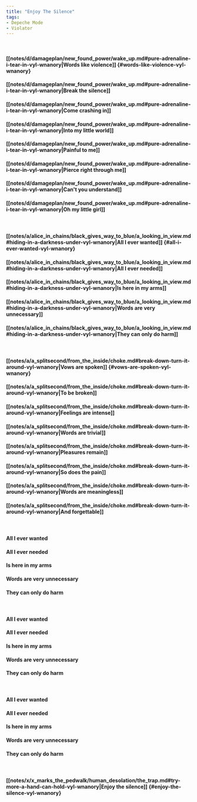 ```yaml
---
title: "Enjoy The Silence"
tags:
- Depeche Mode
- Violator
---
```

&nbsp;
#### [[notes/d/damageplan/new_found_power/wake_up.md#pure-adrenaline-i-tear-in-vyl-wnanory|Words like violence]] {#words-like-violence-vyl-wnanory}
#### [[notes/d/damageplan/new_found_power/wake_up.md#pure-adrenaline-i-tear-in-vyl-wnanory|Break the silence]]
#### [[notes/d/damageplan/new_found_power/wake_up.md#pure-adrenaline-i-tear-in-vyl-wnanory|Come crashing in]]
#### [[notes/d/damageplan/new_found_power/wake_up.md#pure-adrenaline-i-tear-in-vyl-wnanory|Into my little world]]
#### [[notes/d/damageplan/new_found_power/wake_up.md#pure-adrenaline-i-tear-in-vyl-wnanory|Painful to me]]
#### [[notes/d/damageplan/new_found_power/wake_up.md#pure-adrenaline-i-tear-in-vyl-wnanory|Pierce right through me]]
#### [[notes/d/damageplan/new_found_power/wake_up.md#pure-adrenaline-i-tear-in-vyl-wnanory|Can't you understand]]
#### [[notes/d/damageplan/new_found_power/wake_up.md#pure-adrenaline-i-tear-in-vyl-wnanory|Oh my little girl]]
&nbsp;
#### [[notes/a/alice_in_chains/black_gives_way_to_blue/a_looking_in_view.md#hiding-in-a-darkness-under-vyl-wnanory|All I ever wanted]] {#all-i-ever-wanted-vyl-wnanory}
#### [[notes/a/alice_in_chains/black_gives_way_to_blue/a_looking_in_view.md#hiding-in-a-darkness-under-vyl-wnanory|All I ever needed]]
#### [[notes/a/alice_in_chains/black_gives_way_to_blue/a_looking_in_view.md#hiding-in-a-darkness-under-vyl-wnanory|Is here in my arms]]
#### [[notes/a/alice_in_chains/black_gives_way_to_blue/a_looking_in_view.md#hiding-in-a-darkness-under-vyl-wnanory|Words are very unnecessary]]
#### [[notes/a/alice_in_chains/black_gives_way_to_blue/a_looking_in_view.md#hiding-in-a-darkness-under-vyl-wnanory|They can only do harm]]
&nbsp;
#### [[notes/a/a_splitsecond/from_the_inside/choke.md#break-down-turn-it-around-vyl-wnanory|Vows are spoken]] {#vows-are-spoken-vyl-wnanory}
#### [[notes/a/a_splitsecond/from_the_inside/choke.md#break-down-turn-it-around-vyl-wnanory|To be broken]]
#### [[notes/a/a_splitsecond/from_the_inside/choke.md#break-down-turn-it-around-vyl-wnanory|Feelings are intense]]
#### [[notes/a/a_splitsecond/from_the_inside/choke.md#break-down-turn-it-around-vyl-wnanory|Words are trivial]]
#### [[notes/a/a_splitsecond/from_the_inside/choke.md#break-down-turn-it-around-vyl-wnanory|Pleasures remain]]
#### [[notes/a/a_splitsecond/from_the_inside/choke.md#break-down-turn-it-around-vyl-wnanory|So does the pain]]
#### [[notes/a/a_splitsecond/from_the_inside/choke.md#break-down-turn-it-around-vyl-wnanory|Words are meaningless]]
#### [[notes/a/a_splitsecond/from_the_inside/choke.md#break-down-turn-it-around-vyl-wnanory|And forgettable]]
&nbsp;
#### All I ever wanted
#### All I ever needed
#### Is here in my arms
#### Words are very unnecessary
#### They can only do harm
&nbsp;
#### All I ever wanted
#### All I ever needed
#### Is here in my arms
#### Words are very unnecessary
#### They can only do harm
&nbsp;
#### All I ever wanted
#### All I ever needed
#### Is here in my arms
#### Words are very unnecessary
#### They can only do harm
&nbsp;
#### [[notes/x/x_marks_the_pedwalk/human_desolation/the_trap.md#try-more-a-hand-can-hold-vyl-wnanory|Enjoy the silence]] {#enjoy-the-silence-vyl-wnanory}
